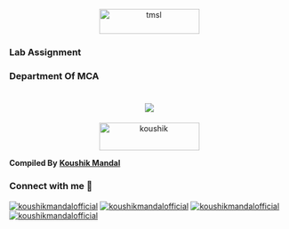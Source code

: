 <p align="center"> <a align="center" href="https://www.ticollege.ac.in/" target="_blank" rel="noreferrer"><img align="center" src="https://www.ticollege.ac.in/images/tmsl-logo.png" width="180" height="45" alt="tmsl"/></a> </p>

<h3 align="left">Lab Assignment</h3>
<h3 align="left">Department Of MCA</h3>

<h1  align="center" href="https://github.com/DenverCoder1/readme-typing-svg"><img src="https://readme-typing-svg.herokuapp.com?font=Time+New+Roman&color=cyan&size=25&center=true&vCenter=true&width=600&height=100&lines=Hi+👋,+I'm+Koushik+Mandal;Please+Don't+Copy+Paste+The+Assignment,;Try+Your+Self+First,;I+Just+Upload+For+Your+Understanding..."></h1>

<p align="center"> <a align="center" href="https://koushikmandal.bio.link/" target="blank"><img src="http://blog.mailglo.com/wp-content/uploads/2015/10/mailglo-visit_my_web-red1.png" width="180" height="50" alt="koushik"></a> </p>

**Compiled By** <a href="https://github.com/koushikmandalofficial" target="blank">**Koushik Mandal**</a>
<br/>
<h3 align="left">Connect with me 🤝</h3>
<p align="left">
<a href="https://www.linkedin.com/in/koushikmandalofficial/" target="blank"><img align="center" src="https://img.shields.io/badge/linkedin-%230077B5.svg?style=for-the-badge&logo=linkedin&logoColor=white" alt="koushikmandalofficial"/></a>
<a href="https://twitter.com/Koushik__Mandal" target="blank"><img align="center" src="https://img.shields.io/badge/Twitter-%231DA1F2.svg?style=for-the-badge&logo=Twitter&logoColor=white" alt="koushikmandalofficial"/></a>
<a href="https://www.facebook.com/koushikmandalofficial/" target="blank"><img align="center" src="https://img.shields.io/badge/Facebook-%231877F2.svg?style=for-the-badge&logo=Facebook&logoColor=white" alt="koushikmandalofficial"/></a>
<a href="https://www.instagram.com/koushikmandalofficial/" target="blank"><img align="center" src="https://img.shields.io/badge/Instagram-%23E4405F.svg?style=for-the-badge&logo=Instagram&logoColor=white" alt="koushikmandalofficial"/></a>
</p>

